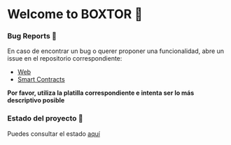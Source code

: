 # Welcome to BOX**TOR** 👋

### Bug Reports 🐞

En caso de encontrar un bug o querer proponer una funcionalidad, abre un issue en el repositorio correspondiente:
* [Web](https://github.com/Boxtor/boxtor_web/issues)
* [Smart Contracts](https://github.com/Boxtor/boxtor_contracts/issues)

**Por favor, utiliza la platilla correspondiente e intenta ser lo más descriptivo posible**

### Estado del proyecto 💨

Puedes consultar el estado [aquí](https://github.com/orgs/Boxtor/projects/1)
